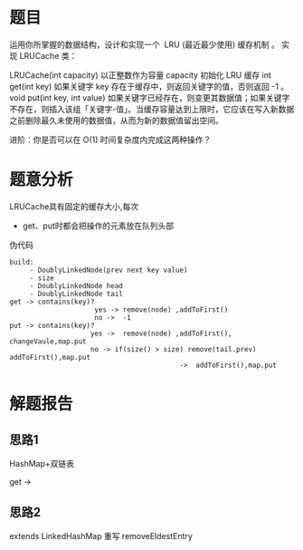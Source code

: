 # 题目
运用你所掌握的数据结构，设计和实现一个  LRU (最近最少使用) 缓存机制 。
实现 LRUCache 类：

LRUCache(int capacity) 以正整数作为容量 capacity 初始化 LRU 缓存
int get(int key) 如果关键字 key 存在于缓存中，则返回关键字的值，否则返回 -1 。
void put(int key, int value) 如果关键字已经存在，则变更其数据值；如果关键字不存在，则插入该组「关键字-值」。当缓存容量达到上限时，它应该在写入新数据之前删除最久未使用的数据值，从而为新的数据值留出空间。
 

进阶：你是否可以在 O(1) 时间复杂度内完成这两种操作？

# 题意分析

LRUCache具有固定的缓存大小,每次
- get、put时都会把操作的元素放在队列头部

伪代码
```
build: 
     - DoublyLinkedNode(prev next key value)
     - size
     - DoublyLinkedNode head
     - DoublyLinkedNode tail
get -> contains(key)? 
                     yes -> remove(node) ,addToFirst()
                     no ->  -1
put -> contains(key)?
                    yes ->  remove(node) ,addToFirst(), changeVaule,map.put
                    no -> if(size() > size) remove(tail.prev) addToFirst(),map.put
                                          ->  addToFirst(),map.put                 
```

# 解题报告
## 思路1
HashMap+双链表


get ->

## 思路2
extends LinkedHashMap
重写 removeEldestEntry

